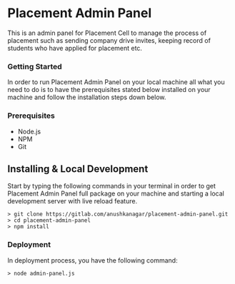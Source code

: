 # Placement Admin Panel

This is an admin panel for Placement Cell to manage the process of placement such as sending company drive invites, keeping record of students who have applied for placement etc.

### Getting Started

In order to run Placement Admin Panel on your local machine all what you need to do is to have the prerequisites stated below installed on your machine and follow the installation steps down below.

### Prerequisites

 - Node.js
 - NPM
 - Git

## Installing & Local Development

Start by typing the following commands in your terminal in order to get Placement Admin Panel full package on your machine and starting a local development server with live reload feature.

```
> git clone https://gitlab.com/anushkanagar/placement-admin-panel.git
> cd placement-admin-panel
> npm install
```

### Deployment

In deployment process, you have the following command:

```
> node admin-panel.js
```